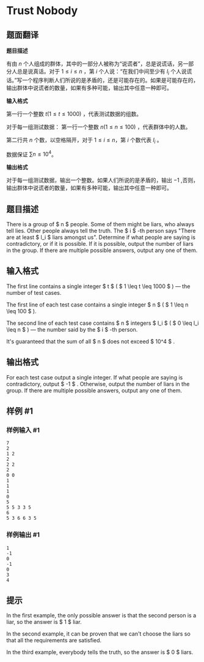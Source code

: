 # Trust Nobody

## 题面翻译

**题目描述**

有由 $n$ 个人组成的群体，其中的一部分人被称为“说谎者”，总是说谎话，另一部分人总是说真话。对于 $1\leq i \leq n$ ，第 $i$ 个人说：“在我们中间至少有 $l_i$ 个人说谎话。”写一个程序判断人们所说的是矛盾的，还是可能存在的。如果是可能存在的，输出群体中说谎者的数量，如果有多种可能，输出其中任意一种即可。

**输入格式**

第一行一个整数 $t(1 \leq t \leq 1000)$ ，代表测试数据的组数。

对于每一组测试数据：
第一行一个整数 $n(1 \leq n \leq 100)$ ，代表群体中的人数。

第二行共 $n$ 个数，以空格隔开，对于 $1\leq i \leq n$，第 $i$ 个数代表 $l_i$ 。

数据保证 $\displaystyle\sum n \leq 10^4$。

**输出格式**

对于每一组测试数据，输出一个整数。如果人们所说的是矛盾的，输出 $-1$ ,否则，输出群体中说谎者的数量，如果有多种可能，输出其中任意一种即可。

## 题目描述

There is a group of $ n $ people. Some of them might be liars, who always tell lies. Other people always tell the truth. The $ i $ -th person says "There are at least $ l_i $ liars amongst us". Determine if what people are saying is contradictory, or if it is possible. If it is possible, output the number of liars in the group. If there are multiple possible answers, output any one of them.

## 输入格式

The first line contains a single integer $ t $ ( $ 1 \leq t \leq 1000 $ ) — the number of test cases.

The first line of each test case contains a single integer $ n $ ( $ 1 \leq n \leq 100 $ ).

The second line of each test case contains $ n $ integers $ l_i $ ( $ 0 \leq l_i \leq n $ ) — the number said by the $ i $ -th person.

It's guaranteed that the sum of all $ n $ does not exceed $ 10^4 $ .

## 输出格式

For each test case output a single integer. If what people are saying is contradictory, output $ -1 $ . Otherwise, output the number of liars in the group. If there are multiple possible answers, output any one of them.

## 样例 #1

### 样例输入 #1

```
7
2
1 2
2
2 2
2
0 0
1
1
1
0
5
5 5 3 3 5
6
5 3 6 6 3 5
```

### 样例输出 #1

```
1
-1
0
-1
0
3
4
```

## 提示

In the first example, the only possible answer is that the second person is a liar, so the answer is $ 1 $ liar.

In the second example, it can be proven that we can't choose the liars so that all the requirements are satisfied.

In the third example, everybody tells the truth, so the answer is $ 0 $ liars.